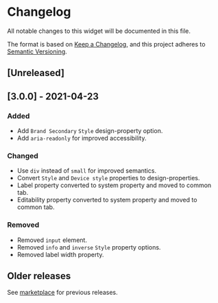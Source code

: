 # Changelog
All notable changes to this widget will be documented in this file.

The format is based on [Keep a Changelog](https://keepachangelog.com/en/1.0.0/), and this project adheres to [Semantic Versioning](https://semver.org/spec/v2.0.0.html).

## [Unreleased]

## [3.0.0] - 2021-04-23

### Added
- Add `Brand Secondary` `Style` design-property option.
- Add `aria-readonly` for improved accessibility.

### Changed
- Use `div` instead of `small` for improved semantics.
- Convert `Style` and `Device style` properties to design-properties.
- Label property converted to system property and moved to common tab.
- Editability property converted to system property and moved to common tab.

### Removed
- Removed `input` element.
- Removed `info` and `inverse` `Style` property options.
- Removed label width property.

## Older releases
See [marketplace](https://marketplace.mendix.com/link/component/50324) for previous releases.

